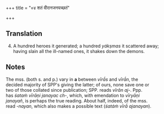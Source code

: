 +++
title = "०४ शतं वीरानजनयच्छतं"

+++
## Translation
4. A hundred heroes it generated; a hundred *yákṣmas* it scattered away;  
having slain all the ill-named ones, it shakes down the demons.

## Notes
The mss. (both s. and p.) vary in **a** between *vīrā́s* and *vīrā́n*, the  
decided majority of SPP's giving the latter; of ours, none save one or  
two of those collated since publication; SPP. reads *vīrān aj-*. Ppp.  
has *śataṁ vīrāṇi janayac ch-*, which, with emendation to *vīryāṇi  
janayañ*, is perhaps the true reading. About half, indeed, of the mss.  
read *-nayan*, which also makes a possible text (*śatáṁ vīrā́ ajanayan*).
